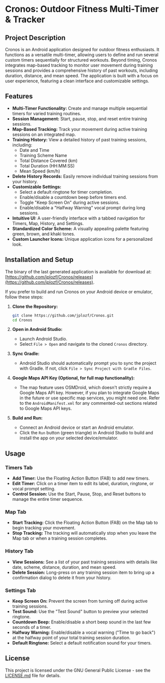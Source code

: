 # Cronos: Outdoor Fitness Multi-Timer & Tracker

## Project Description
Cronos is an Android application designed for outdoor fitness enthusiasts. It functions as a versatile multi-timer, allowing users to define and run several custom timers sequentially for structured workouts. Beyond timing, Cronos integrates map-based tracking to monitor user movement during training sessions and provides a comprehensive history of past workouts, including duration, distance, and mean speed. The application is built with a focus on user experience, featuring a clean interface and customizable settings.

## Features
*   **Multi-Timer Functionality:** Create and manage multiple sequential timers for varied training routines.
*   **Session Management:** Start, pause, stop, and reset entire training sessions.
*   **Map-Based Tracking:** Track your movement during active training sessions on an integrated map.
*   **Training History:** View a detailed history of past training sessions, including:
    *   Date and Time
    *   Training Scheme Name
    *   Total Distance Covered (km)
    *   Total Duration (HH:MM:SS)
    *   Mean Speed (km/h)
*   **Delete History Records:** Easily remove individual training sessions from your history.
*   **Customizable Settings:**
    *   Select a default ringtone for timer completion.
    *   Enable/disable a countdown beep before timers end.
    *   Toggle "Keep Screen On" during active sessions.
    *   Enable/disable a "Halfway Warning" vocal prompt during long sessions.
*   **Intuitive UI:** A user-friendly interface with a tabbed navigation for Timers, Map, History, and Settings.
*   **Standardized Color Scheme:** A visually appealing palette featuring green, brown, and khaki tones.
*   **Custom Launcher Icons:** Unique application icons for a personalized look.

## Installation and Setup

The binary of the last generated application is available for download at: [https://github.com/jplozf/Cronos/releases](https://github.com/jplozf/Cronos/releases).

If you prefer to build and run Cronos on your Android device or emulator, follow these steps:

1.  **Clone the Repository:**
    ```bash
    git clone https://github.com/jplozf/Cronos.git
    cd Cronos
    ```
    
2.  **Open in Android Studio:**
    *   Launch Android Studio.
    *   Select `File > Open` and navigate to the cloned `Cronos` directory.

3.  **Sync Gradle:**
    *   Android Studio should automatically prompt you to sync the project with Gradle. If not, click `File > Sync Project with Gradle Files`.

4.  **Google Maps API Key (Optional, for full map functionality):**
    *   The map feature uses OSMDroid, which doesn't strictly require a Google Maps API key. However, if you plan to integrate Google Maps in the future or use specific map services, you might need one. Refer to the `AndroidManifest.xml` for any commented-out sections related to Google Maps API keys.

5.  **Build and Run:**
    *   Connect an Android device or start an Android emulator.
    *   Click the `Run` button (green triangle) in Android Studio to build and install the app on your selected device/emulator.

## Usage

### Timers Tab
*   **Add Timer:** Use the Floating Action Button (FAB) to add new timers.
*   **Edit Timer:** Click on a timer item to edit its label, duration, ringtone, or vocal prompt setting.
*   **Control Session:** Use the Start, Pause, Stop, and Reset buttons to manage the entire timer sequence.

### Map Tab
*   **Start Tracking:** Click the Floating Action Button (FAB) on the Map tab to begin tracking your movement.
*   **Stop Tracking:** The tracking will automatically stop when you leave the Map tab or when a training session completes.

### History Tab
*   **View Sessions:** See a list of your past training sessions with details like date, scheme, distance, duration, and mean speed.
*   **Delete Session:** Long-press on any training session item to bring up a confirmation dialog to delete it from your history.

### Settings Tab
*   **Keep Screen On:** Prevent the screen from turning off during active training sessions.
*   **Test Sound:** Use the "Test Sound" button to preview your selected ringtone.
*   **Countdown Beep:** Enable/disable a short beep sound in the last few seconds of a timer.
*   **Halfway Warning:** Enable/disable a vocal warning ("Time to go back") at the halfway point of your total training session duration.
*   **Default Ringtone:** Select a default notification sound for your timers.

## License
This project is licensed under the GNU General Public License - see the [LICENSE.md](LICENSE.md) file for details.
